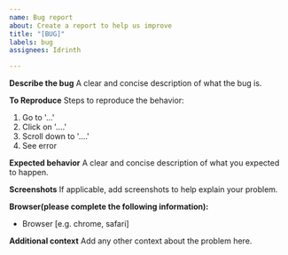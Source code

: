 ```yaml
---
name: Bug report
about: Create a report to help us improve
title: "[BUG]"
labels: bug
assignees: Idrinth

---
```


**Describe the bug**
A clear and concise description of what the bug is.

**To Reproduce**
Steps to reproduce the behavior:
1. Go to '...'
2. Click on '....'
3. Scroll down to '....'
4. See error

**Expected behavior**
A clear and concise description of what you expected to happen.

**Screenshots**
If applicable, add screenshots to help explain your problem.

**Browser(please complete the following information):**
 - Browser [e.g. chrome, safari]

**Additional context**
Add any other context about the problem here.
